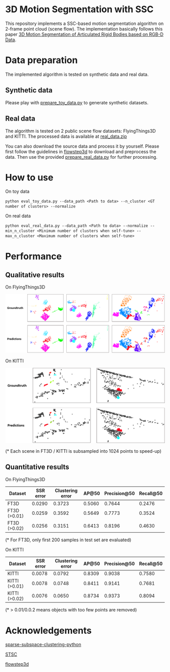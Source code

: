 # 3D Motion Segmentation with SSC

This repository implements a SSC-based motion segmentation algorithm on 2-frame point cloud (scene flow).
The implementation basically follows this paper [3D Motion Segmentation of Articulated Rigid Bodies based on RGB-D Data](http://bmvc2018.org/contents/papers/0901.pdf).

# Data preparation

The implemented algorithm is tested on synthetic data and real data.

## Synthetic data

Please play with [prepare_toy_data.py](prepare_toy_data.py) to generate synthetic datasets.

## Real data

The algorithm is tested on 2 public scene flow datasets: FlyingThings3D and KITTI.
The processed data is available at [real_data.zip](real_data.zip)

You can also download the source data and process it by yourself.
Please first follow the guidelines in [flowstep3d](https://github.com/yairkit/flowstep3d) to download and preprocess the data.
Then use the provided [prepare_real_data.py](prepare_real_data.py) for further processing.

# How to use

On toy data

```
python eval_toy_data.py --data_path <Path to data> --n_cluster <GT number of clusters> --normalize
```

On real data

```
python eval_real_data.py --data_path <Path to data> --normalize --min_n_cluster <Minimum number of clusters when self-tune> --max_n_cluster <Maximum number of clusters when self-tune>
```

# Performance

## Qualitative results

On FlyingThings3D

![](eval_results/ft3d_samples.png)

On KITTI

![](eval_results/kitti_samples.png)

(* Each scene in FT3D / KITTI is subsampled into 1024 points to speed-up)

## Quantitative results

On FlyingThings3D

| Dataset | SSR error | Clustering error | AP@50 | Precision@50 | Recall@50 |
| ----- | ----- | ----- | ----- | ----- | ----- |
| FT3D | 0.0290 | 0.3723 | 0.5060 | 0.7644 | 0.2476 |
| FT3D (>0.01) | 0.0259 | 0.3592 | 0.5649 | 0.7773 | 0.3524 |
| FT3D (>0.02) | 0.0256 | 0.3151 | 0.6413 | 0.8196 | 0.4630 |

(* For FT3D, only first 200 samples in test set are evaluated)

On KITTI

| Dataset | SSR error | Clustering error | AP@50 | Precision@50 | Recall@50 |
| ----- | ----- | ----- | ----- | ----- | ----- |
| KITTI | 0.0078 | 0.0792 | 0.8309 | 0.9038 | 0.7580 |
| KITTI (>0.01) | 0.0078 | 0.0748 | 0.8411 | 0.9141 | 0.7681 |
| KITTI (>0.02) | 0.0076 | 0.0650 | 0.8734 | 0.9373 | 0.8094 |

(* > 0.01/0.0.2 means objects with too few points are removed)

# Acknowledgements

[sparse-subspace-clustering-python](https://github.com/abhinav4192/sparse-subspace-clustering-python)

[STSC](https://github.com/wOOL/STSC)

[flowstep3d](https://github.com/yairkit/flowstep3d)